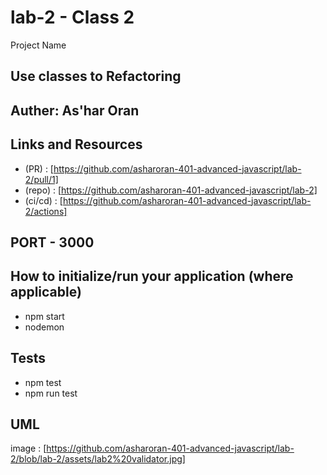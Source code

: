 
# lab-2 - Class 2

Project Name
## Use classes to Refactoring
## Auther: As'har Oran

## Links and Resources
* (PR) : [https://github.com/asharoran-401-advanced-javascript/lab-2/pull/1]
* (repo) : [https://github.com/asharoran-401-advanced-javascript/lab-2]
* (ci/cd) : [https://github.com/asharoran-401-advanced-javascript/lab-2/actions]



## PORT - 3000

## How to initialize/run your application (where applicable)
* npm start
* nodemon
## Tests
* npm test 
* npm run test 
## UML
image : [https://github.com/asharoran-401-advanced-javascript/lab-2/blob/lab-2/assets/lab2%20validator.jpg]